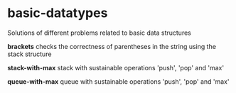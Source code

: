 # basic-datatypes
Solutions of different problems related to basic data structures

<b>brackets</b> checks the correctness of parentheses in the string using the stack structure

<b>stack-with-max</b> stack with sustainable operations 'push', 'pop' and 'max'

<b>queue-with-max</b> queue with sustainable operations 'push', 'pop' and 'max'
